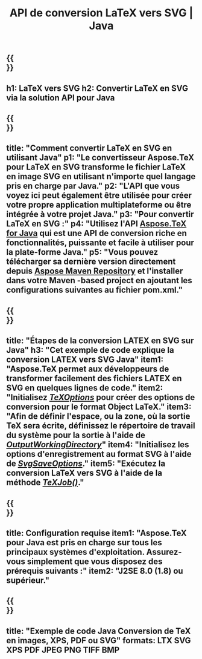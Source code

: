﻿---
translation: true
template: /_templates/_conversion-child-java.md
title: API de conversion LaTeX vers SVG | Java
description: Fonctionnalité de conversion LaTeX vers SVG. Intégrez cette bibliothèque Java sur site dans votre projet ou utilisez des applications multiplateformes pour convertir LaTeX en SVG.
keywords: latex vers svg api java, latex2svg intégré
url: /java/conversion/latex-to-svg/
family: tex
platformtag: java
feature: conversion
informat: LATEX
outformat: SVG
otherformats: PNG JPEG TIFF BMP PDF XPS
---

{{<section banner>}}
---
h1: LaTeX vers SVG
h2: Convertir LaTeX en SVG via la solution API pour Java
---

{{<section overview>}}
---
title: "Comment convertir LaTeX en SVG en utilisant Java"
p1: "Le convertisseur Aspose.TeX pour LaTeX en SVG transforme le fichier LaTeX en image SVG en utilisant n'importe quel langage pris en charge par Java."
p2: "L'API que vous voyez ici peut également être utilisée pour créer votre propre application multiplateforme ou être intégrée à votre projet Java."
p3: "Pour convertir LaTeX en SVG :"
p4: "Utilisez l'API [Aspose.TeX for Java](https://products.aspose.com/tex/java) qui est une API de conversion riche en fonctionnalités, puissante et facile à utiliser pour la plate-forme Java."
p5: "Vous pouvez télécharger sa dernière version directement depuis [Aspose Maven Repository](https://repository.aspose.com/tex/) et l'installer dans votre Maven -based project en ajoutant les configurations suivantes au fichier pom.xml."
---

{{<section feature1>}}
---
title: "Étapes de la conversion LATEX en SVG sur Java"
h3: "Cet exemple de code explique la conversion LATEX vers SVG Java"
item1: "Aspose.TeX permet aux développeurs de transformer facilement des fichiers LATEX en SVG en quelques lignes de code."
item2: "Initialisez [*TeXOptions*](https://reference.aspose.com/tex/java/com.aspose.tex/TeXOptions) pour créer des options de conversion pour le format Object LaTeX."
item3: "Afin de définir l'espace, ou la zone, où la sortie TeX sera écrite, définissez le répertoire de travail du système pour la sortie à l'aide de [*OutputWorkingDirectory*](https://reference.aspose.com/tex/java/com.aspose.tex/TeXOptions#getOutputWorkingDirectory--)"
item4: "Initialisez les options d'enregistrement au format SVG à l'aide de [*SvgSaveOptions*](https://reference.aspose.com/tex/java/com.aspose.tex.rendering/SvgSaveOptions)."
item5: "Exécutez la conversion LaTeX vers SVG à l'aide de la méthode [*TeXJob()*](https://reference.aspose.com/tex/java/com.aspose.tex/TeXJob)."
---

{{<section feature2>}}
---
title: Configuration requise
item1: "Aspose.TeX pour Java est pris en charge sur tous les principaux systèmes d'exploitation. Assurez-vous simplement que vous disposez des prérequis suivants :"
item2: "J2SE 8.0 (1.8) ou supérieur."
---

{{<section widget>}}
---
title: "Exemple de code Java Conversion de TeX en images, XPS, PDF ou SVG"
formats: LTX SVG XPS PDF JPEG PNG TIFF BMP
---